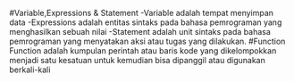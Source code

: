 #Variable,Expressions & Statement
-Variable adalah tempat menyimpan data
-Expressions adalah entitas sintaks pada bahasa pemrograman yang menghasilkan sebuah nilai
-Statement adalah unit sintaks pada bahasa pemrograman yang menyatakan aksi atau tugas yang dilakukan.
#Function
Function adalah kumpulan perintah atau baris kode yang dikelompokkan menjadi satu kesatuan untuk kemudian bisa dipanggil atau digunakan berkali-kali
